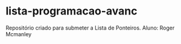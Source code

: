 # lista-programacao-avanc
Repositório criado para submeter a Lista de Ponteiros. Aluno: Roger Mcmanley
